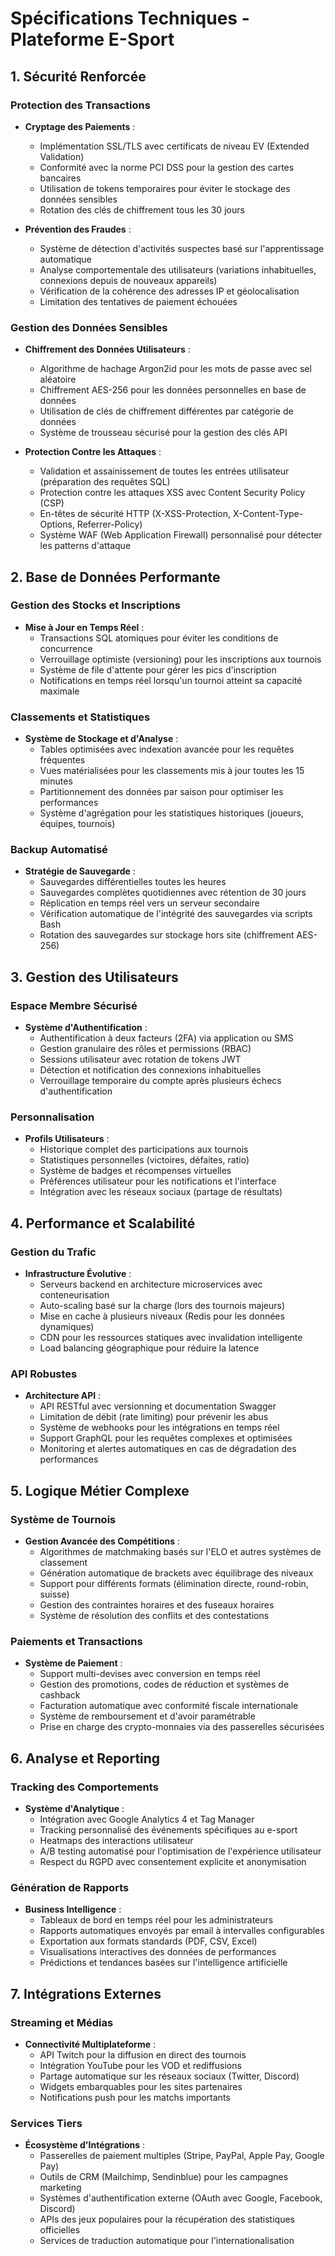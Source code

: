 # Spécifications Techniques - Plateforme E-Sport

## 1. Sécurité Renforcée

### Protection des Transactions
- **Cryptage des Paiements** :
  - Implémentation SSL/TLS avec certificats de niveau EV (Extended Validation)
  - Conformité avec la norme PCI DSS pour la gestion des cartes bancaires
  - Utilisation de tokens temporaires pour éviter le stockage des données sensibles
  - Rotation des clés de chiffrement tous les 30 jours

- **Prévention des Fraudes** :
  - Système de détection d'activités suspectes basé sur l'apprentissage automatique
  - Analyse comportementale des utilisateurs (variations inhabituelles, connexions depuis de nouveaux appareils)
  - Vérification de la cohérence des adresses IP et géolocalisation
  - Limitation des tentatives de paiement échouées

### Gestion des Données Sensibles
- **Chiffrement des Données Utilisateurs** :
  - Algorithme de hachage Argon2id pour les mots de passe avec sel aléatoire
  - Chiffrement AES-256 pour les données personnelles en base de données
  - Utilisation de clés de chiffrement différentes par catégorie de données
  - Système de trousseau sécurisé pour la gestion des clés API

- **Protection Contre les Attaques** :
  - Validation et assainissement de toutes les entrées utilisateur (préparation des requêtes SQL)
  - Protection contre les attaques XSS avec Content Security Policy (CSP)
  - En-têtes de sécurité HTTP (X-XSS-Protection, X-Content-Type-Options, Referrer-Policy)
  - Système WAF (Web Application Firewall) personnalisé pour détecter les patterns d'attaque

## 2. Base de Données Performante

### Gestion des Stocks et Inscriptions
- **Mise à Jour en Temps Réel** :
  - Transactions SQL atomiques pour éviter les conditions de concurrence
  - Verrouillage optimiste (versioning) pour les inscriptions aux tournois
  - Système de file d'attente pour gérer les pics d'inscription
  - Notifications en temps réel lorsqu'un tournoi atteint sa capacité maximale

### Classements et Statistiques
- **Système de Stockage et d'Analyse** :
  - Tables optimisées avec indexation avancée pour les requêtes fréquentes
  - Vues matérialisées pour les classements mis à jour toutes les 15 minutes
  - Partitionnement des données par saison pour optimiser les performances
  - Système d'agrégation pour les statistiques historiques (joueurs, équipes, tournois)

### Backup Automatisé
- **Stratégie de Sauvegarde** :
  - Sauvegardes différentielles toutes les heures
  - Sauvegardes complètes quotidiennes avec rétention de 30 jours
  - Réplication en temps réel vers un serveur secondaire
  - Vérification automatique de l'intégrité des sauvegardes via scripts Bash
  - Rotation des sauvegardes sur stockage hors site (chiffrement AES-256)

## 3. Gestion des Utilisateurs

### Espace Membre Sécurisé
- **Système d'Authentification** :
  - Authentification à deux facteurs (2FA) via application ou SMS
  - Gestion granulaire des rôles et permissions (RBAC)
  - Sessions utilisateur avec rotation de tokens JWT
  - Détection et notification des connexions inhabituelles
  - Verrouillage temporaire du compte après plusieurs échecs d'authentification

### Personnalisation
- **Profils Utilisateurs** :
  - Historique complet des participations aux tournois
  - Statistiques personnelles (victoires, défaites, ratio)
  - Système de badges et récompenses virtuelles
  - Préférences utilisateur pour les notifications et l'interface
  - Intégration avec les réseaux sociaux (partage de résultats)

## 4. Performance et Scalabilité

### Gestion du Trafic
- **Infrastructure Évolutive** :
  - Serveurs backend en architecture microservices avec conteneurisation
  - Auto-scaling basé sur la charge (lors des tournois majeurs)
  - Mise en cache à plusieurs niveaux (Redis pour les données dynamiques)
  - CDN pour les ressources statiques avec invalidation intelligente
  - Load balancing géographique pour réduire la latence

### API Robustes
- **Architecture API** :
  - API RESTful avec versionning et documentation Swagger
  - Limitation de débit (rate limiting) pour prévenir les abus
  - Système de webhooks pour les intégrations en temps réel
  - Support GraphQL pour les requêtes complexes et optimisées
  - Monitoring et alertes automatiques en cas de dégradation des performances

## 5. Logique Métier Complexe

### Système de Tournois
- **Gestion Avancée des Compétitions** :
  - Algorithmes de matchmaking basés sur l'ELO et autres systèmes de classement
  - Génération automatique de brackets avec équilibrage des niveaux
  - Support pour différents formats (élimination directe, round-robin, suisse)
  - Gestion des contraintes horaires et des fuseaux horaires
  - Système de résolution des conflits et des contestations

### Paiements et Transactions
- **Système de Paiement** :
  - Support multi-devises avec conversion en temps réel
  - Gestion des promotions, codes de réduction et systèmes de cashback
  - Facturation automatique avec conformité fiscale internationale
  - Système de remboursement et d'avoir paramétrable
  - Prise en charge des crypto-monnaies via des passerelles sécurisées

## 6. Analyse et Reporting

### Tracking des Comportements
- **Système d'Analytique** :
  - Intégration avec Google Analytics 4 et Tag Manager
  - Tracking personnalisé des événements spécifiques au e-sport
  - Heatmaps des interactions utilisateur
  - A/B testing automatisé pour l'optimisation de l'expérience utilisateur
  - Respect du RGPD avec consentement explicite et anonymisation

### Génération de Rapports
- **Business Intelligence** :
  - Tableaux de bord en temps réel pour les administrateurs
  - Rapports automatiques envoyés par email à intervalles configurables
  - Exportation aux formats standards (PDF, CSV, Excel)
  - Visualisations interactives des données de performances
  - Prédictions et tendances basées sur l'intelligence artificielle

## 7. Intégrations Externes

### Streaming et Médias
- **Connectivité Multiplateforme** :
  - API Twitch pour la diffusion en direct des tournois
  - Intégration YouTube pour les VOD et rediffusions
  - Partage automatique sur les réseaux sociaux (Twitter, Discord)
  - Widgets embarquables pour les sites partenaires
  - Notifications push pour les matchs importants

### Services Tiers
- **Écosystème d'Intégrations** :
  - Passerelles de paiement multiples (Stripe, PayPal, Apple Pay, Google Pay)
  - Outils de CRM (Mailchimp, Sendinblue) pour les campagnes marketing
  - Systèmes d'authentification externe (OAuth avec Google, Facebook, Discord)
  - APIs des jeux populaires pour la récupération des statistiques officielles
  - Services de traduction automatique pour l'internationalisation
